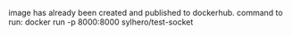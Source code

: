 image has already been created and published to dockerhub.
command to run:
docker run -p 8000:8000 sylhero/test-socket
